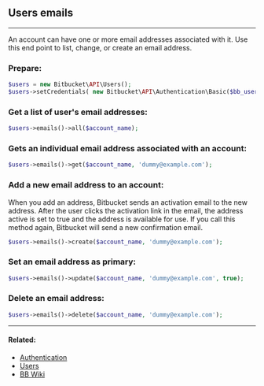 ## Users emails

----
An account can have one or more email addresses associated with it. Use this end point to list, change, or create an email address.

### Prepare:
```php
$users = new Bitbucket\API\Users();
$users->setCredentials( new Bitbucket\API\Authentication\Basic($bb_user, $bb_pass) );
```

### Get a list of user's email addresses:
```php
$users->emails()->all($account_name);
```

### Gets an individual email address associated with an account:
```php
$users->emails()->get($account_name, 'dummy@example.com');
```

### Add a new email address to an account:
When you add an address, Bitbucket sends an activation email to the new address. After the user clicks the activation link
in the email, the address active is set to true and the address is available for use. If you call this method again, Bitbucket
will send a new confirmation email.

```php
$users->emails()->create($account_name, 'dummy@example.com');
```

### Set an email address as primary:
```php
$users->emails()->update($account_name, 'dummy@example.com', true);
```

### Delete an email address:
```php
$users->emails()->delete($account_name, 'dummy@example.com');
```

----

#### Related:
  * [Authentication](authentication.md)
  * [Users](../users.md)
  * [BB Wiki](https://confluence.atlassian.com/display/BITBUCKET/account+Resource)
